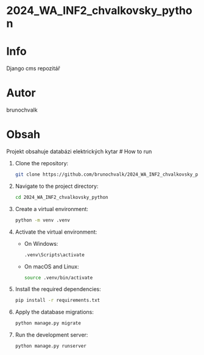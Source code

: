 # 2024_WA_INF2_chvalkovsky_python
# Info
Django cms repozitář
# Autor
brunochvalk
# Obsah
Projekt obsahuje databázi elektrických kytar
# How to run
1. Clone the repository:
    ```sh
    git clone https://github.com/brunochvalk/2024_WA_INF2_chvalkovsky_python.git
    ```
2. Navigate to the project directory:
    ```sh
    cd 2024_WA_INF2_chvalkovsky_python
    ```
3. Create a virtual environment:
    ```sh
    python -m venv .venv
    ```
4. Activate the virtual environment:

    - On Windows:
        ```sh
        .venv\Scripts\activate
        ```
    - On macOS and Linux:
        ```sh
        source .venv/bin/activate
        ```
5. Install the required dependencies:
    ```sh
    pip install -r requirements.txt
    ```
6. Apply the database migrations:
    ```sh
    python manage.py migrate
    ```
7. Run the development server:
    ```sh
    python manage.py runserver
    ```